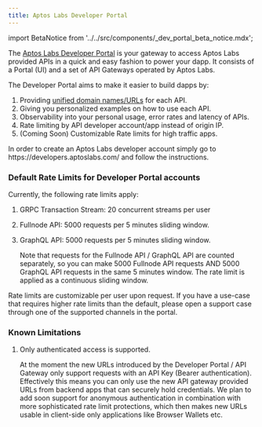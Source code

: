 ```yaml
---
title: Aptos Labs Developer Portal
---
```


import BetaNotice from '../../src/components/_dev_portal_beta_notice.mdx';

<BetaNotice />

The [Aptos Labs Developer Portal](https://developers.aptoslabs.com) is your gateway to access Aptos Labs provided APIs in a quick and easy fashion to power your dapp.
It consists of a Portal (UI) and a set of API Gateways operated by Aptos Labs.

The Developer Portal aims to make it easier to build dapps by:

1. Providing [unified domain names/URLs](../nodes/networks.md) for each API.
2. Giving you personalized examples on how to use each API.
3. Observability into your personal usage, error rates and latency of APIs.
4. Rate limiting by API developer account/app instead of origin IP.
5. (Coming Soon) Customizable Rate limits for high traffic apps.

In order to create an Aptos Labs developer account simply go to https\://developers.aptoslabs.com/ and follow the instructions.

### Default Rate Limits for Developer Portal accounts

Currently, the following rate limits apply:

1. GRPC Transaction Stream: 20 concurrent streams per user
2. Fullnode API: 5000 requests per 5 minutes sliding window.
3. GraphQL API: 5000 requests per 5 minutes sliding window.

   Note that requests for the Fullnode API / GraphQL API are counted separately, so you can make 5000 Fullnode API requests AND 5000 GraphQL API requests in the same 5 minutes window. The rate limit is applied as a continuous sliding window.

Rate limits are customizable per user upon request. If you have a use-case that requires higher rate limits than the default, please open a support case through one of the supported channels in the portal.

### Known Limitations

1. Only authenticated access is supported.

   At the moment the new URLs introduced by the Developer Portal / API Gateway only support requests with an API Key (Bearer authentication).
   Effectively this means you can only use the new API gateway provided URLs from backend apps that can securely hold credentials.
   We plan to add soon support for anonymous authentication in combination with more sophisticated rate limit protections, which then makes new URLs usable in client-side only applications like Browser Wallets etc.
